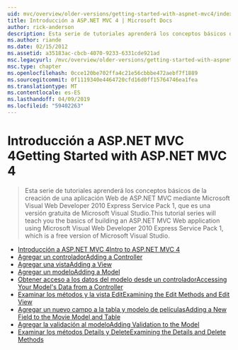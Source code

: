 ```yaml
---
uid: mvc/overview/older-versions/getting-started-with-aspnet-mvc4/index
title: Introducción a ASP.NET MVC 4 | Microsoft Docs
author: rick-anderson
description: Esta serie de tutoriales aprenderá los conceptos básicos de la creación de una aplicación Web de ASP.NET MVC mediante Microsoft Visual Web Developer 2010 Express Service Pack 1, w...
ms.author: riande
ms.date: 02/15/2012
ms.assetid: a35183ac-cbcb-4070-9233-6331cde921ad
msc.legacyurl: /mvc/overview/older-versions/getting-started-with-aspnet-mvc4
msc.type: chapter
ms.openlocfilehash: 0cce120be702ffa4c21e56cbbbe472aebf7f1889
ms.sourcegitcommit: 0f1119340e4464720cfd16d0ff15764746ea1fea
ms.translationtype: MT
ms.contentlocale: es-ES
ms.lasthandoff: 04/09/2019
ms.locfileid: "59402263"
---
```

# <a name="getting-started-with-aspnet-mvc-4"></a><span data-ttu-id="73cd3-103">Introducción a ASP.NET MVC 4</span><span class="sxs-lookup"><span data-stu-id="73cd3-103">Getting Started with ASP.NET MVC 4</span></span>

> <span data-ttu-id="73cd3-104">Esta serie de tutoriales aprenderá los conceptos básicos de la creación de una aplicación Web de ASP.NET MVC mediante Microsoft Visual Web Developer 2010 Express Service Pack 1, que es una versión gratuita de Microsoft Visual Studio.</span><span class="sxs-lookup"><span data-stu-id="73cd3-104">This tutorial series will teach you the basics of building an ASP.NET MVC Web application using Microsoft Visual Web Developer 2010 Express Service Pack 1, which is a free version of Microsoft Visual Studio.</span></span>


- [<span data-ttu-id="73cd3-105">Introducción a ASP.NET MVC 4</span><span class="sxs-lookup"><span data-stu-id="73cd3-105">Intro to ASP.NET MVC 4</span></span>](intro-to-aspnet-mvc-4.md)
- [<span data-ttu-id="73cd3-106">Agregar un controlador</span><span class="sxs-lookup"><span data-stu-id="73cd3-106">Adding a Controller</span></span>](adding-a-controller.md)
- [<span data-ttu-id="73cd3-107">Agregar una vista</span><span class="sxs-lookup"><span data-stu-id="73cd3-107">Adding a View</span></span>](adding-a-view.md)
- [<span data-ttu-id="73cd3-108">Agregar un modelo</span><span class="sxs-lookup"><span data-stu-id="73cd3-108">Adding a Model</span></span>](adding-a-model.md)
- [<span data-ttu-id="73cd3-109">Obtener acceso a los datos del modelo desde un controlador</span><span class="sxs-lookup"><span data-stu-id="73cd3-109">Accessing Your Model's Data from a Controller</span></span>](accessing-your-models-data-from-a-controller.md)
- [<span data-ttu-id="73cd3-110">Examinar los métodos y la vista Edit</span><span class="sxs-lookup"><span data-stu-id="73cd3-110">Examining the Edit Methods and Edit View</span></span>](examining-the-edit-methods-and-edit-view.md)
- [<span data-ttu-id="73cd3-111">Agregar un nuevo campo a la tabla y modelo de películas</span><span class="sxs-lookup"><span data-stu-id="73cd3-111">Adding a New Field to the Movie Model and Table</span></span>](adding-a-new-field-to-the-movie-model-and-table.md)
- [<span data-ttu-id="73cd3-112">Agregar la validación al modelo</span><span class="sxs-lookup"><span data-stu-id="73cd3-112">Adding Validation to the Model</span></span>](adding-validation-to-the-model.md)
- [<span data-ttu-id="73cd3-113">Examinar los métodos Details y Delete</span><span class="sxs-lookup"><span data-stu-id="73cd3-113">Examining the Details and Delete Methods</span></span>](examining-the-details-and-delete-methods.md)
